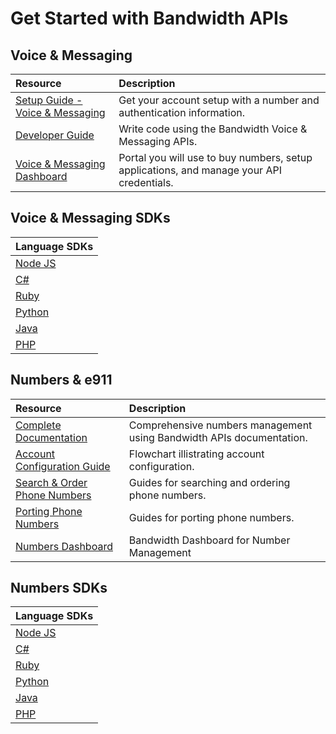 # Get Started with Bandwidth APIs 

## Voice & Messaging 
| Resource                                                     | Description                                                                                                            |
|:-------------------------------------------------------------|:-----------------------------------------------------------------------------------------------------------------------|
|[Setup Guide - Voice & Messaging](/getStartedSetupGuide.md)   | Get your account setup with a number and authentication information.                                                   |
|[Developer Guide](/getStartedProgGuide.html)               | Write code using the Bandwidth Voice & Messaging APIs.                                                                 |
|[Voice & Messaging Dashboard](https://app.bandwidth.com)      | Portal you will use to buy numbers, setup applications, and manage your API credentials.                               |  
## Voice & Messaging SDKs
|Language SDKs                                                 |
|:-------------------------------------------------------------| 
|[Node JS](clientLib/node.md)|
|[C#](clientLib/csharp.md)|
|[Ruby](clientLib/ruby.md)|
|[Python](clientLib/python.md)|
|[Java](clientLib/java.md)|
|[PHP](clientLib/php.md)|

## Numbers & e911 
| Resource                                                     | Description                                                                                                            |
|:-------------------------------------------------------------|:-----------------------------------------------------------------------------------------------------------------------|
|[Complete Documentation](https://dev.bandwidth.com/docs/phone-numbers/)| Comprehensive numbers management using Bandwidth APIs documentation.                                                  |
|[Account Configuration Guide](https://dev.bandwidth.com/docs/phone-numbers/concepts/accountConfig.html)               | Flowchart illistrating account configuration.                                                                  |
|[Search & Order Phone Numbers](https://dev.bandwidth.com/docs/phone-numbers/guides/onDemandNumberSearchAndOrder.html)| Guides for searching and ordering phone numbers.                   |
|[Porting Phone Numbers](https://dev.bandwidth.com/docs/phone-numbers/guides/portingPhoneNumbers.html#top)| Guides for porting phone numbers.                   |
|[Numbers Dashboard](https://dashboard.bandwidth.com)| Bandwidth Dashboard for Number Management                  |
## Numbers SDKs
|Language SDKs                                                 |
|:-------------------------------------------------------------| 
|[Node JS](https://github.com/Bandwidth/node-bandwidth-iris)|
|[C#](https://github.com/Bandwidth/csharp-bandwidth-iris)|
|[Ruby](https://github.com/Bandwidth/ruby-bandwidth-iris)|
|[Python](https://github.com/Bandwidth/python-bandwidth-iris)|
|[Java](https://github.com/Bandwidth/java-bandwidth-iris)|
|[PHP](https://github.com/Bandwidth/php-bandwidth-iris)|
